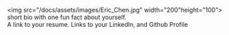 <img src="/docs/assets/images/Eric_Chen.jpg" width="200"height="100">
short bio with one fun fact about yourself.  
A link to your resume.
Links to your LinkedIn, and Github Profile

